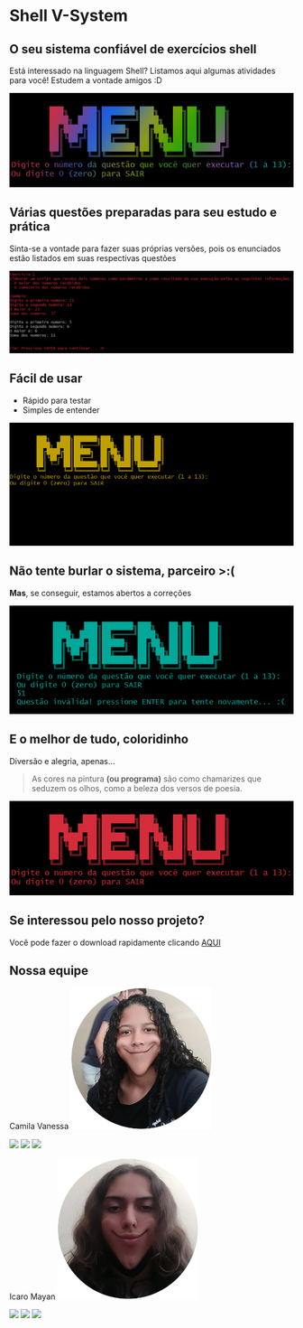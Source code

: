 # Shell V-System
## O seu sistema confiável de exercícios shell
Está interessado na linguagem Shell? Listamos aqui algumas atividades para você!
Estudem a vontade amigos :D

![menu](src/menu.jpg)

## Várias questões preparadas para seu estudo e prática
Sinta-se a vontade para fazer suas próprias versões, pois os enunciados estão listados em suas respectivas questões

![menu](src/q1.jpg)

## Fácil de usar
- Rápido para testar
- Simples de entender

![menu](src/exemplo.gif)

## Não tente burlar o sistema, parceiro >:(
**Mas**, se conseguir, estamos abertos a correções

![menu](src/erro.jpg)

## E o melhor de tudo, coloridinho
Diversão e alegria, apenas...
> As cores na pintura **(ou programa)** são como chamarizes que seduzem os olhos, como a beleza dos versos de poesia.

![menu](src/menu-animado.gif)

## Se interessou pelo nosso projeto?
Você pode fazer o download rapidamente clicando [AQUI](https://github.com/IMayanLP/ShellV-System/archive/refs/heads/main.zip)

## Nossa equipe
Camila Vanessa
<img src="src/milamatos.png" alt="drawing" width="250"/>
<div> 
  <a href="https://www.instagram.com/camilavanessa.matos/" target="_blank"><img src="https://img.shields.io/badge/-Instagram-%23E4405F?style=for-the-badge&logo=instagram&logoColor=white" target="_blank"></a>
 <a href="https://discord.com/channels/MilaMatos#4761" target="_blank"><img src="https://img.shields.io/badge/Discord-7289DA?style=for-the-badge&logo=discord&logoColor=white" target="_blank"></a> 
  <a href = "mailto:cvanessamatos@gmail.com"><img src="https://img.shields.io/badge/Gmail-D14836?style=for-the-badge&logo=gmail&logoColor=white" target="_blank"></a>

Icaro Mayan
<img src="src/imayanlp.png" alt="drawing" width="250"/>
<div> 
  <a href="https://www.instagram.com/mayan_lp/" target="_blank"><img src="https://img.shields.io/badge/-Instagram-%23E4405F?style=for-the-badge&logo=instagram&logoColor=white" target="_blank"></a>
 <a href="https://discord.com/channels/IMayanLP#3850" target="_blank"><img src="https://img.shields.io/badge/Discord-7289DA?style=for-the-badge&logo=discord&logoColor=white" target="_blank"></a> 
  <a href = "mailto:mayan20119@gmail.com"><img src="https://img.shields.io/badge/Gmail-D14836?style=for-the-badge&logo=gmail&logoColor=white" target="_blank"></a>
</div>